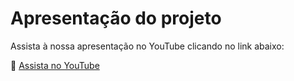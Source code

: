 # Apresentação do projeto
Assista à nossa apresentação no YouTube clicando no link abaixo:

🔗 [Assista no YouTube](https://youtu.be/e79jw-g3dNc)
